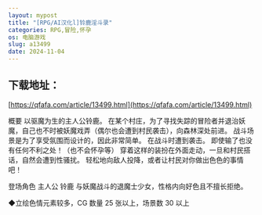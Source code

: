 ```yaml
---
layout: mypost
title: "[RPG/AI汉化l]铃鹿淫斗录"
categories: RPG,冒险,怀孕
os: 电脑游戏
slug: a13499
date: 2024-11-04
---
```


## 下载地址：

[https://qfafa.com/article/13499.html](https://qfafa.com/article/13499.html)

概要
以驱魔为生的主人公铃鹿。
在某个村庄，为了寻找失踪的冒险者并退治妖魔，自己也不时被妖魔戏弄（偶尔也会遭到村民袭击），向森林深处前进。
战斗场景是为了享受氛围而设计的，因此非常简单。
在战斗时遭到袭击。
即使输了也没有任何不利之处！（也不会怀孕等）
穿着这样的装扮在外面走动，一旦和村民搭话，自然会遭到性骚扰。
轻松地向敌人投降，或者让村民对你做出色色的事情吧！

登场角色
主人公 铃鹿
与妖魔战斗的退魔士少女，性格内向好色且不擅长拒绝。

◆立绘色情元素较多，CG 数量 25 张以上，场景数 30 以上